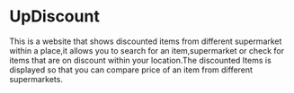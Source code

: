 # UpDiscount
This is a website that shows discounted items from different supermarket within a place,it allows you to search for an item,supermarket or check for items that are on discount within your location.The discounted Items  is displayed  so that you can compare price of an item from different supermarkets.
